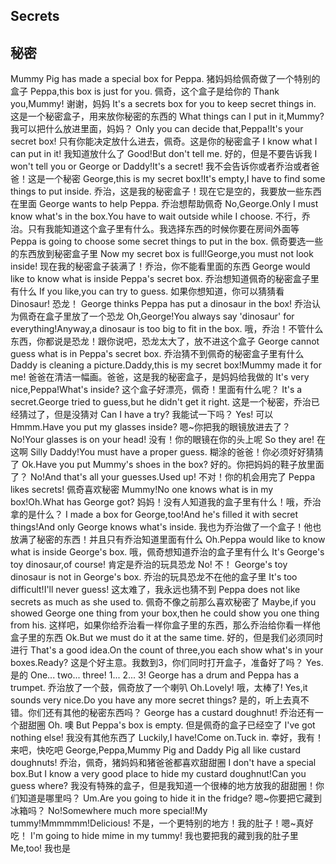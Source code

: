 ## Secrets
## 秘密

Mummy Pig has made a special box for Peppa.
猪妈妈给佩奇做了一个特别的盒子
Peppa,this box is just for you.
佩奇，这个盒子是给你的
Thank you,Mummy!
谢谢，妈妈
It's a secrets box for you to keep secret things in.
这是一个秘密盒子，用来放你秘密的东西的
What things can I put in it,Mummy?
我可以把什么放进里面，妈妈？
Only you can decide that,Peppa!It's your secret box!
只有你能决定放什么进去，佩奇。这是你的秘密盒子
I know what I can put in it!
我知道放什么了
Good!But don't tell me.
好的，但是不要告诉我
I won't tell you or George or Daddy!It's a secret!
我不会告诉你或者乔治或者爸爸！这是一个秘密
George,this is my secret box!It's empty,I have to find some things to put inside.
乔治，这是我的秘密盒子！现在它是空的，我要放一些东西在里面
George wants to help Peppa.
乔治想帮助佩奇
No,George.Only I must know what's in the box.You have to wait outside while I choose.
不行，乔治。只有我能知道这个盒子里有什么。我选择东西的时候你要在房间外面等
Peppa is going to choose some secret things to put in the box.
佩奇要选一些的东西放到秘密盒子里
Now my secret box is full!George,you must not look inside!
现在我的秘密盒子装满了！乔治，你不能看里面的东西
George would like to know what is inside Peppa's secret box.
乔治想知道佩奇的秘密盒子里有什么
If you like,you can try to guess.
如果你想知道，你可以猜猜看
Dinosaur!
恐龙！
George thinks Peppa has put a dinosaur in the box!
乔治认为佩奇在盒子里放了一个恐龙
Oh,George!You always say 'dinosaur' for everything!Anyway,a dinosaur is too big to fit in the box.
哦，乔治！不管什么东西，你都说是恐龙！跟你说吧，恐龙太大了，放不进这个盒子
George cannot guess what is in Peppa's secret box.
乔治猜不到佩奇的秘密盒子里有什么
Daddy is cleaning a picture.Daddy,this is my secret box!Mummy made it for me!
爸爸在清洁一幅画。爸爸，这是我的秘密盒子，是妈妈给我做的
It's very nice,Peppa!What's inside?
这个盒子好漂亮，佩奇！里面有什么呢？
It's a secret.George tried to guess,but he didn't get it right.
这是一个秘密，乔治已经猜过了，但是没猜对
Can I have a try?
我能试一下吗？
Yes!
可以
Hmmm.Have you put my glasses inside?
嗯~你把我的眼镜放进去了？
No!Your glasses is on your head!
没有！你的眼镜在你的头上呢
So they are!
在这啊
Silly Daddy!You must have a proper guess.
糊涂的爸爸！你必须好好猜猜了
Ok.Have you put Mummy's shoes in the box?
好的。你把妈妈的鞋子放里面了？
No!And that's all your guesses.Used up!
不对！你的机会用完了
Peppa likes secrets!
佩奇喜欢秘密
Mummy!No one knows what is in my box!Oh.What has George got?
妈妈！没有人知道我的盒子里有什么！哦，乔治拿的是什么？
I made a box for George,too!And he's filled it with secret things!And only George knows what's inside.
我也为乔治做了一个盒子！他也放满了秘密的东西！并且只有乔治知道里面有什么
Oh.Peppa would like to know what is inside George's box.
哦，佩奇想知道乔治的盒子里有什么
It's George's toy dinosaur,of course!
肯定是乔治的玩具恐龙
No!
不！
George's toy dinosaur is not in George's box.
乔治的玩具恐龙不在他的盒子里
It's too difficult!I'll never guess!
这太难了，我永远也猜不到
Peppa does not like secrets as much as she used to.
佩奇不像之前那么喜欢秘密了
Maybe,if you showed George one thing from your box,then he could show you one thing from his.
这样吧，如果你给乔治看一样你盒子里的东西，那么乔治给你看一样他盒子里的东西
Ok.But we must do it at the same time.
好的，但是我们必须同时进行
That's a good idea.On the count of three,you each show what's in your boxes.Ready?
这是个好主意。我数到3，你们同时打开盒子，准备好了吗？
Yes.
是的
One... two... three!
1... 2... 3!
George has a drum and Peppa has a trumpet.
乔治放了一个鼓，佩奇放了一个喇叭
Oh.Lovely!
哦，太棒了!
Yes,it sounds very nice.Do you have any more secret things?
是的，听上去真不错。你们还有其他的秘密东西吗？
George has a custard doughnut!
乔治还有一个甜甜圈
Oh.
噢
But Peppa's box is empty.
但是佩奇的盒子已经空了
I've got nothing else!
我没有其他东西了
Luckily,I have!Come on.Tuck in.
幸好，我有！来吧，快吃吧
George,Peppa,Mummy Pig and Daddy Pig all like custard doughnuts!
乔治，佩奇，猪妈妈和猪爸爸都喜欢甜甜圈
I don't have a special box.But I know a very good place to hide my custard doughnut!Can you guess where?
我没有特殊的盒子，但是我知道一个很棒的地方放我的甜甜圈！你们知道是哪里吗？
Um.Are you going to hide it in the fridge?
嗯~你要把它藏到冰箱吗？
No!Somewhere much more special!My tummy!Mmmmmm!Delicious!
不是，一个更特别的地方！我的肚子！嗯~真好吃！
I'm going to hide mime in my tummy!
我也要把我的藏到我的肚子里
Me,too!
我也是
